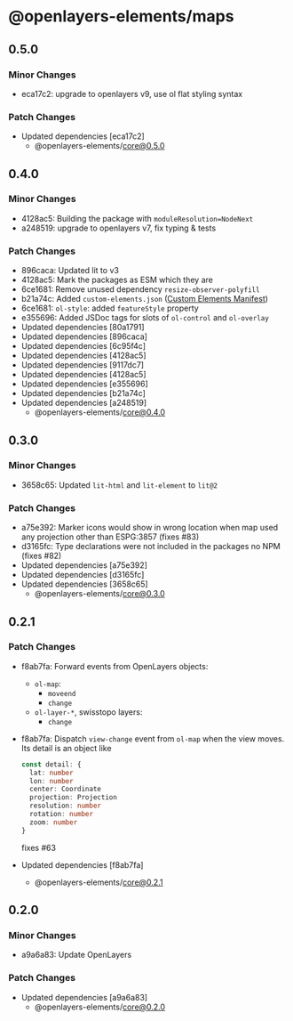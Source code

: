 # @openlayers-elements/maps

## 0.5.0

### Minor Changes

- eca17c2: upgrade to openlayers v9, use ol flat styling syntax

### Patch Changes

- Updated dependencies [eca17c2]
  - @openlayers-elements/core@0.5.0

## 0.4.0

### Minor Changes

- 4128ac5: Building the package with `moduleResolution=NodeNext`
- a248519: upgrade to openlayers v7, fix typing & tests

### Patch Changes

- 896caca: Updated lit to v3
- 4128ac5: Mark the packages as ESM which they are
- 6ce1681: Remove unused dependency `resize-observer-polyfill`
- b21a74c: Added `custom-elements.json` ([Custom Elements Manifest](https://custom-elements-manifest.open-wc.org/))
- 6ce1681: `ol-style`: added `featureStyle` property
- e355696: Added JSDoc tags for slots of `ol-control` and `ol-overlay`
- Updated dependencies [80a1791]
- Updated dependencies [896caca]
- Updated dependencies [6c95f4c]
- Updated dependencies [4128ac5]
- Updated dependencies [9117dc7]
- Updated dependencies [4128ac5]
- Updated dependencies [e355696]
- Updated dependencies [b21a74c]
- Updated dependencies [a248519]
  - @openlayers-elements/core@0.4.0

## 0.3.0

### Minor Changes

- 3658c65: Updated `lit-html` and `lit-element` to `lit@2`

### Patch Changes

- a75e392: Marker icons would show in wrong location when map used any projection other than ESPG:3857 (fixes #83)
- d3165fc: Type declarations were not included in the packages no NPM (fixes #82)
- Updated dependencies [a75e392]
- Updated dependencies [d3165fc]
- Updated dependencies [3658c65]
  - @openlayers-elements/core@0.3.0

## 0.2.1

### Patch Changes

- f8ab7fa: Forward events from OpenLayers objects:

  - `ol-map`:
    - `moveend`
    - `change`
  - `ol-layer-*`, swisstopo layers:
    - `change`

- f8ab7fa: Dispatch `view-change` event from `ol-map` when the view moves. Its detail is an object like

  ```ts
  const detail: {
    lat: number
    lon: number
    center: Coordinate
    projection: Projection
    resolution: number
    rotation: number
    zoom: number
  }
  ```

  fixes #63

- Updated dependencies [f8ab7fa]
  - @openlayers-elements/core@0.2.1

## 0.2.0

### Minor Changes

- a9a6a83: Update OpenLayers

### Patch Changes

- Updated dependencies [a9a6a83]
  - @openlayers-elements/core@0.2.0
